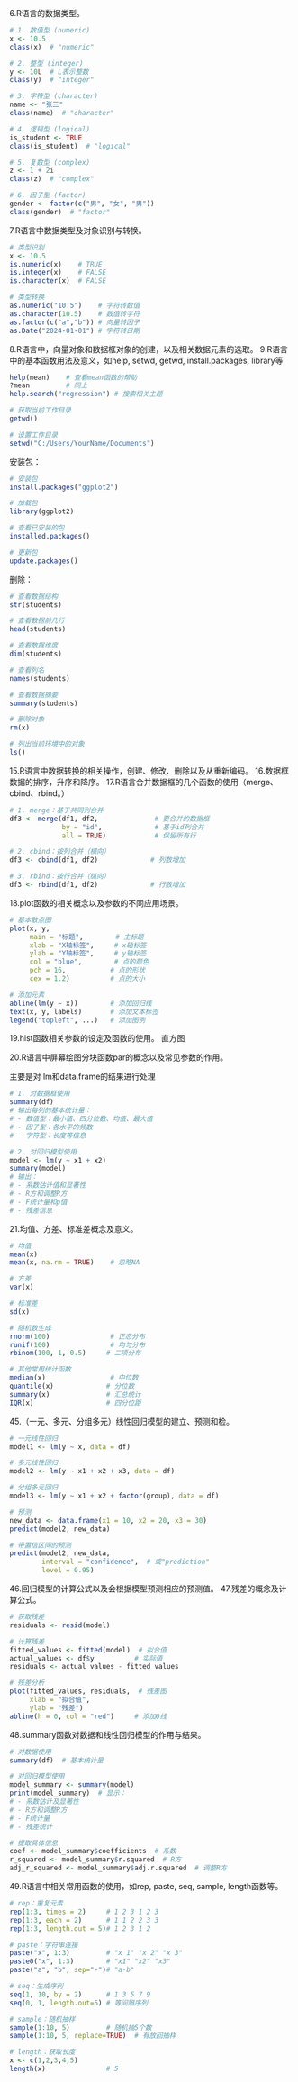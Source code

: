 6.R语言的数据类型。
```r
# 1. 数值型 (numeric)
x <- 10.5
class(x)  # "numeric"

# 2. 整型 (integer)
y <- 10L  # L表示整数
class(y)  # "integer"

# 3. 字符型 (character)
name <- "张三"
class(name)  # "character"

# 4. 逻辑型 (logical)
is_student <- TRUE
class(is_student)  # "logical"

# 5. 复数型 (complex)
z <- 1 + 2i
class(z)  # "complex"

# 6. 因子型 (factor)
gender <- factor(c("男", "女", "男"))
class(gender)  # "factor"
```
7.R语言中数据类型及对象识别与转换。
```r
# 类型识别
x <- 10.5
is.numeric(x)    # TRUE
is.integer(x)    # FALSE
is.character(x)  # FALSE

# 类型转换
as.numeric("10.5")    # 字符转数值
as.character(10.5)    # 数值转字符
as.factor(c("a","b")) # 向量转因子
as.Date("2024-01-01") # 字符转日期
```

8.R语言中，向量对象和数据框对象的创建，以及相关数据元素的选取。
9.R语言中的基本函数用法及意义，如help, setwd, getwd, install.packages, library等


```r
help(mean)    # 查看mean函数的帮助
?mean         # 同上
help.search("regression") # 搜索相关主题

# 获取当前工作目录
getwd()

# 设置工作目录
setwd("C:/Users/YourName/Documents")
```

安装包：
```r
# 安装包
install.packages("ggplot2")

# 加载包
library(ggplot2)

# 查看已安装的包
installed.packages()

# 更新包
update.packages()
```

删除：
```r
# 查看数据结构
str(students)

# 查看数据前几行
head(students)

# 查看数据维度
dim(students)

# 查看列名
names(students)

# 查看数据摘要
summary(students)

# 删除对象
rm(x)

# 列出当前环境中的对象
ls()
```

15.R语言中数据转换的相关操作，创建、修改、删除以及从重新编码。
16.数据框数据的排序，升序和降序。
17.R语言合并数据框的几个函数的使用（merge、cbind、rbind。）
```r
# 1. merge：基于共同列合并
df3 <- merge(df1, df2,              # 要合并的数据框
             by = "id",             # 基于id列合并
             all = TRUE)            # 保留所有行

# 2. cbind：按列合并（横向）
df3 <- cbind(df1, df2)             # 列数增加

# 3. rbind：按行合并（纵向）
df3 <- rbind(df1, df2)             # 行数增加
```
18.plot函数的相关概念以及参数的不同应用场景。
```r
# 基本散点图
plot(x, y,
     main = "标题",        # 主标题
     xlab = "X轴标签",     # x轴标签
     ylab = "Y轴标签",     # y轴标签
     col = "blue",        # 点的颜色
     pch = 16,           # 点的形状
     cex = 1.2)          # 点的大小

# 添加元素
abline(lm(y ~ x))        # 添加回归线
text(x, y, labels)       # 添加文本标签
legend("topleft", ...)   # 添加图例
```

19.hist函数相关参数的设定及函数的使用。
直方图

20.R语言中屏幕绘图分块函数par的概念以及常见参数的作用。

主要是对 lm和data.frame的结果进行处理
```r
# 1. 对数据框使用
summary(df)
# 输出每列的基本统计量：
# - 数值型：最小值、四分位数、均值、最大值
# - 因子型：各水平的频数
# - 字符型：长度等信息

# 2. 对回归模型使用
model <- lm(y ~ x1 + x2)
summary(model)
# 输出：
# - 系数估计值和显著性
# - R方和调整R方
# - F统计量和p值
# - 残差信息
```

21.均值、方差、标准差概念及意义。
```r
# 均值
mean(x)
mean(x, na.rm = TRUE)    # 忽略NA

# 方差
var(x)

# 标准差
sd(x)

# 随机数生成
rnorm(100)               # 正态分布
runif(100)               # 均匀分布
rbinom(100, 1, 0.5)     # 二项分布

# 其他常用统计函数
median(x)                # 中位数
quantile(x)             # 分位数
summary(x)              # 汇总统计
IQR(x)                  # 四分位距
```


45.（一元、多元、分组多元）线性回归模型的建立、预测和检。
```r
# 一元线性回归
model1 <- lm(y ~ x, data = df)

# 多元线性回归
model2 <- lm(y ~ x1 + x2 + x3, data = df)

# 分组多元回归
model3 <- lm(y ~ x1 + x2 + factor(group), data = df)

# 预测
new_data <- data.frame(x1 = 10, x2 = 20, x3 = 30)
predict(model2, new_data)

# 带置信区间的预测
predict(model2, new_data, 
        interval = "confidence",  # 或"prediction"
        level = 0.95)
```

46.回归模型的计算公式以及会根据模型预测相应的预测值。
47.残差的概念及计算公式。
```r
# 获取残差
residuals <- resid(model)

# 计算残差
fitted_values <- fitted(model)  # 拟合值
actual_values <- df$y          # 实际值
residuals <- actual_values - fitted_values

# 残差分析
plot(fitted_values, residuals,  # 残差图
     xlab = "拟合值",
     ylab = "残差")
abline(h = 0, col = "red")     # 添加0线
```

48.summary函数对数据和线性回归模型的作用与结果。
```r
# 对数据使用
summary(df)  # 基本统计量

# 对回归模型使用
model_summary <- summary(model)
print(model_summary)  # 显示：
# - 系数估计及显著性
# - R方和调整R方
# - F统计量
# - 残差统计

# 提取具体信息
coef <- model_summary$coefficients  # 系数
r_squared <- model_summary$r.squared  # R方
adj_r_squared <- model_summary$adj.r.squared  # 调整R方
```

49.R语言中相关常用函数的使用，如rep, paste, seq, sample, length函数等。

```r
# rep：重复元素
rep(1:3, times = 2)     # 1 2 3 1 2 3
rep(1:3, each = 2)      # 1 1 2 2 3 3
rep(1:3, length.out = 5)# 1 2 3 1 2

# paste：字符串连接
paste("x", 1:3)         # "x 1" "x 2" "x 3"
paste0("x", 1:3)        # "x1" "x2" "x3"
paste("a", "b", sep="-")# "a-b"

# seq：生成序列
seq(1, 10, by = 2)      # 1 3 5 7 9
seq(0, 1, length.out=5) # 等间隔序列

# sample：随机抽样
sample(1:10, 5)         # 随机抽5个数
sample(1:10, 5, replace=TRUE)  # 有放回抽样

# length：获取长度
x <- c(1,2,3,4,5)
length(x)               # 5
```